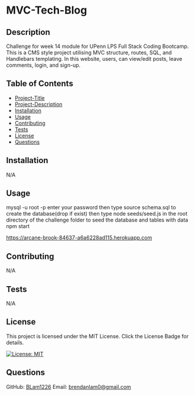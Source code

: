 # MVC-Tech-Blog

## Description 
Challenge for week 14 module for UPenn LPS Full Stack Coding Bootcamp. This is a CMS style project utilising MVC structure, routes, SQL, and Handlebars templating. In this website, users, can view/edit posts, leave comments, login, and sign-up.

## Table of Contents
* [Project-Title](#project-title)
* [Project-Description](#project-description)
* [Installation](#installation)
* [Usage](#usage)
* [Contributing](#contributing)
* [Tests](#tests)
* [License](#license)
* [Questions](#questions)

## Installation
N/A

## Usage
mysql -u root -p
enter your password
then type source schema.sql to create the database(drop if exist)
then type node seeds/seed.js in the root directory of the challenge folder to seed the database and tables with data
npm start 

https://arcane-brook-84637-a6a6228ad115.herokuapp.com

## Contributing
N/A

## Tests
N/A

## License
This project is licensed under the MIT License. Click the License Badge for details.

[![License: MIT](https://img.shields.io/badge/License-MIT-blue.svg)](https://opensource.org/licenses/MIT)

## Questions
  GitHub: [BLam1226](https://github.com/BLam1226)
  Email: brendanlam0@gmail.com
